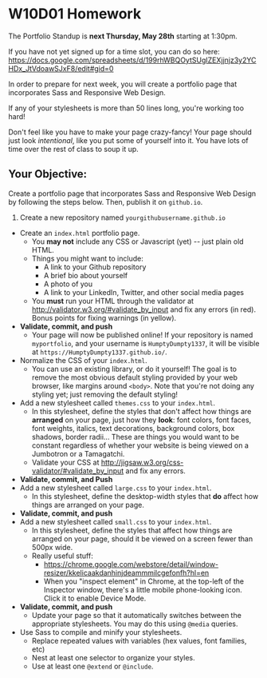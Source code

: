 # W10D01 Homework

The Portfolio Standup is **next Thursday, May 28th** starting at 1:30pm.

If you have not yet signed up for a time slot, you can do so here: <https://docs.google.com/spreadsheets/d/199rhWBQOytSUgIZEXjjnjz3y2YCHDx_JtVdoawSJxF8/edit#gid=0>

In order to prepare for next week, you will create a portfolio page that incorporates Sass and Responsive Web Design.

If any of your stylesheets is more than 50 lines long, you're working too hard!

Don't feel like you have to make your page crazy-fancy! Your page should just look *intentional*, like you put some of yourself into it. You have lots of time over the rest of class to soup it up.

## Your Objective:

Create a portfolio page that incorporates Sass and Responsive Web Design by following the steps below. Then, publish it on `github.io`.

1. Create a new repository named `yourgithubusername.github.io`
- Create an `index.html` portfolio page.
  - You **may not** include any CSS or Javascript (yet) -- just plain old HTML.
  - Things you might want to include:
    - A link to your Github repository
    - A brief bio about yourself
    - A photo of you
    - A link to your LinkedIn, Twitter, and other social media pages
  - You **must** run your HTML through the validator at <http://validator.w3.org/#validate_by_input> and fix any errors (in red). Bonus points for fixing warnings (in yellow).
- **Validate, commit, and push**
  - Your page will now be published online! If your repository is named `myportfolio`, and your username is `HumptyDumpty1337`, it will be visible at `https://HumptyDumpty1337.github.io/`.
- Normalize the CSS of your `index.html`.
  - You can use an existing library, or do it yourself! The goal is to remove the most obvious default styling provided by your web browser, like margins around `<body>`. Note that you're not doing any styling yet; just removing the default styling!
- Add a new stylesheet called `themes.css` to your `index.html`.
  - In this stylesheet, define the styles that don't affect how things are **arranged** on your page, just how they **look**: font colors, font faces, font weights, italics, text decorations, background colors, box shadows, border radii... These are things you would want to be constant regardless of whether your website is being viewed on a Jumbotron or a Tamagatchi.
  - Validate your CSS at <http://jigsaw.w3.org/css-validator/#validate_by_input> and fix any errors.
- **Validate, commit, and Push**
- Add a new stylesheet called `large.css` to your `index.html`.
  - In this stylesheet, define the desktop-width styles that **do** affect how things are arranged on your page.
- **Validate, commit, and push**
- Add a new stylesheet called `small.css` to your `index.html`.
  - In this stylesheet, define the styles that affect how things are arranged on your page, should it be viewed on a screen fewer than 500px wide.
  - Really useful stuff:
    - <https://chrome.google.com/webstore/detail/window-resizer/kkelicaakdanhinjdeammmilcgefonfh?hl=en>
    - When you "inspect element" in Chrome, at the top-left of the Inspector window, there's a little mobile phone-looking icon. Click it to enable Device Mode.
- **Validate, commit, and push**
  - Update your page so that it automatically switches between the appropriate stylesheets. You may do this using `@media` queries.
- Use Sass to compile and minify your stylesheets.
  - Replace repeated values with variables (hex values, font families, etc)
  - Nest at least one selector to organize your styles.
  - Use at least one `@extend` or `@include`.

